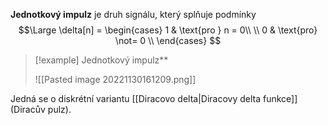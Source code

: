 **Jednotkový impulz** je druh signálu, který splňuje podmínky
$$\Large
\delta[n] = \begin{cases}
	1 & \text{pro } n = 0\\ \\
	0 & \text{pro} \not= 0 \\
\end{cases}
$$

>[!example] Jednotkový impulz**
>
>![[Pasted image 20221130161209.png]]

Jedná se o diskrétní variantu [[Diracovo delta|Diracovy delta funkce]] (Diracův pulz).